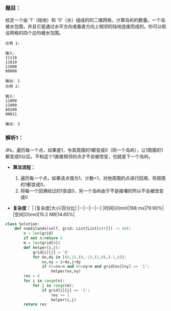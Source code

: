 ### 题目：
给定一个由 '1'（陆地）和 '0'（水）组成的的二维网格，计算岛屿的数量。一个岛被水包围，并且它是通过水平方向或垂直方向上相邻的陆地连接而成的。你可以假设网格的四个边均被水包围。

```
示例 1:

输入:
11110
11010
11000
00000

输出: 1
示例 2:

输入:
11000
11000
00100
00011

输出: 3
```

### 解析1：
dfs，遍历每一个点，如果是1，令其周围的1都变成0（同一个岛屿），让1周围的1都变成0以后，不和这个1直接相邻的点才不会被改变，也就是下一个岛屿。

* **算法流程：**
  1. 遍历每一个点，如果该点值为1，计数+1，对他周围的点进行回溯，将周围的1都变成0，
  2. 将每一个回溯经过的1变成0，另一个岛屿由于不是接壤的所以不会被改变成0

* **复杂度：**
|  |复杂度|大小|百分比|
|--|--|--|--|
|时间|$O(mn)$|168 ms|79.90%|
|空间|$O(mn)$|15.2 MB|14.65%|


```python
class Solution:
    def numIslands(self, grid: List[List[str]]) -> int:
        n = len(grid)
        if not n:return 0
        m = len(grid[0])
        def helper(i,j):
            grid[i][j] = '0'
            for dx,dy in [(0,1),(0,-1),(1,0),(-1,0)]:
                nx,ny = i+dx,j+dy
                if 0<=nx<n and 0<=ny<m and grid[nx][ny] == '1':
                    helper(nx,ny)
        res = 0
        for i in range(n):
            for j in range(m):
                if grid[i][j] == '1':
                    res += 1
                    helper(i,j)
        return res

```